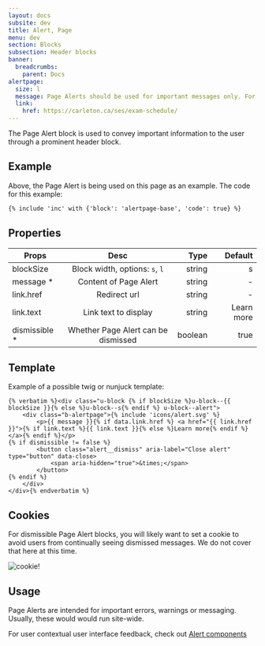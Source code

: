 ```yaml
---
layout: docs
subsite: dev
title: Alert, Page
menu: dev
section: Blocks
subsection: Header blocks
banner:
  breadcrumbs:
    parent: Docs
alertpage:
  size: l
  message: Page Alerts should be used for important messages only. For example: Exams have been rescheduled due to expected inclement weather. Make sure to confirm your new exam times.
  link:
    href: https://carleton.ca/ses/exam-schedule/
---
```

The Page Alert block is used to convey important information to the user through a prominent header block. 

## Example

Above, the Page Alert is being used  on this page as an example. The code for this example:

```html
{% include 'inc' with {'block': 'alertpage-base', 'code': true} %}
```

## Properties

| Props        | Desc                   | Type  | Default
| -------------| :---------------------:| -----:| -------:|
| blockSize     | Block width, options: `s`, `l`  | string | s
| message *     | Content of Page Alert         | string | -
| link.href     | Redirect url             | string | -
| link.text     | Link text to display     | string | Learn more
| dismissible *    | Whether Page Alert can be dismissed  | boolean | true

## Template

Example of a possible twig or nunjuck template:

```twig
{% verbatim %}<div class="u-block {% if blockSize %}u-block--{{ blockSize }}{% else %}u-block--s{% endif %} u-block--alert">
    <div class="b-alertpage">{% include 'icons/alert.svg' %}
        <p>{{ message }}{% if data.link.href %} <a href="{{ link.href }}">{% if link.text %}{{ link.text }}{% else %}Learn more{% endif %}</a>{% endif %}</p>
{% if dismissible != false %}
        <button class="alert__dismiss" aria-label="Close alert" type="button" data-close>
            <span aria-hidden="true">&times;</span>
        </button>
{% endif %}
    </div>
</div>{% endverbatim %}
```

## Cookies

For dismissible Page Alert blocks, you will likely want to set a cookie to avoid users from continually seeing dismissed messages.
We do not cover that here at this time.

![cookie!](https://i2.wp.com/hypebeast.com/image/2017/03/cookie-monster-100-years-of-cookie-history-video-0.gif?w=960)

## Usage

Page Alerts are intended for important errors, warnings or messaging. Usually, these would would run site-wide.

For user contextual user interface feedback, check out [Alert components](#)
